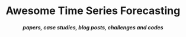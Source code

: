 <h1 align="center">Awesome Time Series Forecasting</h1>
<h5 align="center">papers, case studies, blog posts, challenges and codes</h5>

